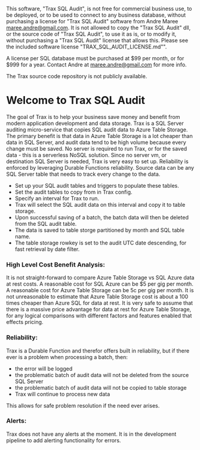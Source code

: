 This software, "Trax SQL Audit", is not free for commercial business use, to be deployed, or to be used to connect to any business database, without purchasing a license for "Trax SQL Audit" software from Andre Maree maree.andre@gmail.com. It is not allowed to copy the "Trax SQL Audit" dll, or the source code of "Trax SQL Audit", to use it as is, or to modify it, without purchasing a "Trax SQL Audit" license that allows this. Please see the included software license "TRAX_SQL_AUDIT_LICENSE.md"".

A license per SQL database must be purchased at $99 per month, or for $999 for a year. Contact Andre at maree.andre@gmail.com for more info.

The Trax source code repository is not publicly available.

# Welcome to Trax SQL Audit

The goal of Trax is to help your business save money and benefit from modern application development and data storage. Trax is a SQL Server auditing micro-service that copies SQL audit data to Azure Table Storage. The primary benefit is that data in Azure Table Storage is a lot cheaper than data in SQL Server, and audit data tend to be high volume because every change must be saved. No server is required to run Trax, or for the saved data - this is a serverless NoSQL solution. Since no server vm, or destination SQL Server is needed, Trax is very easy to set up. Reliability is enforced by leveraging Durable Functions reliability. Source data can be any SQL Server table that needs to track every change to the data.

- Set up your SQL audit tables and triggers to populate these tables.
- Set the audit tables to copy from in Trax config.
- Specify an interval for Trax to run.
- Trax will select the SQL audit data on this interval and copy it to table storage.
- Upon successful saving of a batch, the batch data will then be deleted from the SQL audit table.
- The data is saved to table storge partitioned by month and SQL table name.
- The table storage rowkey is set to the audit UTC date descending, for fast retrieval by date filter.

### High Level Cost Benefit Analysis:

It is not straight-forward to compare Azure Table Storage vs SQL Azure data at rest costs. A reasonable cost for SQL Azure can be $5 per gig per month. A reasonable cost for Azure Table Storage can be 5c per gig per month. It is not unreasonable to estimate that Azure Table Storage cost is about a 100 times cheaper than Azure SQL for data at rest. It is very safe to assume that there is a massive price advantage for data at rest for Azure Table Storage, for any logical comparisons with different factors and features enabled that effects pricing.

### Reliability:

Trax is a Durable Function and therefor offers built in reliability, but if there ever is a problem when processing a batch, then:

- the error will be logged
- the problematic batch of audit data will not be deleted from the source SQL Server
- the problematic batch of audit data will not be copied to table storage
- Trax will continue to process new data
 
This allows for safe problem resolution if the need ever arises.

### Alerts:

Trax does not have any alerts at the moment. It is in the development pipeline to add alerting functionality for errors.
